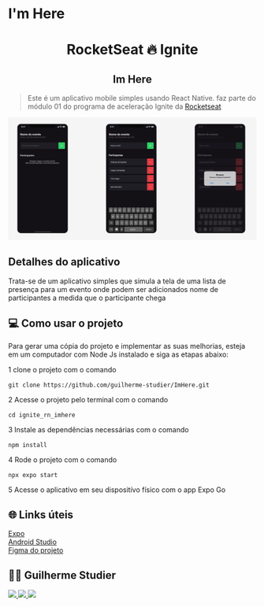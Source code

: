 # I'm Here

<!-- Title -->
<h1 align="center"> RocketSeat 🔥 Ignite</h1>

<!-- Subtitle -->
<h2 align="center"> Im Here </h2>

> Este é um aplicativo mobile simples usando React Native. faz parte do módulo 01 do programa de aceleração Ignite da [Rocketseat](http://app.ropcketseat.com.br)

<img src="./assets/img.png"/>

## Detalhes do aplicativo

Trata-se de um aplicativo simples que simula a tela de uma lista de presença para um evento onde podem ser adicionados nome de participantes a medida que o participante chega

## 💻 Como usar o projeto
Para gerar uma cópia do projeto e implementar as suas melhorias, esteja em um computador com Node Js instalado e siga as etapas abaixo:

1  clone o projeto com o comando 
```
git clone https://github.com/guilherme-studier/ImHere.git
``` 
2  Acesse o projeto pelo terminal com o comando 
```
cd ignite_rn_imhere
```  
3  Instale as dependências necessárias com o comando
```
npm install
```

4  Rode o projeto com o comando
```
npx expo start
``` 
5  Acesse o aplicativo em seu dispositívo físico com o app Expo Go

## 🌐 Links úteis
[Expo](https://expo.dev/)  
[Android Studio](https://developer.android.com/studio/install?hl=pt-br)  
[Figma do projeto](https://www.figma.com/file/AXOlKzH6ZUmKXWqfQXquhe/Chapter-I---Im-Here?type=design&node-id=0%3A1&mode=design&t=2D2quWd8YnSN11KK-1)


## 🧑‍💻 Guilherme Studier

<a href="https://www.linkedin.com/in/guilherme-dos-santos-studier-b65b94195/" target="_blank">
  <img src="https://img.shields.io/badge/linkedin-%230077B5.svg?&style=for-the-badge&logo=linkedin&logoColor=white" />
</a>

<a href="https://github.com/guilherme-studier" target="_blank">
  <img src="https://img.shields.io/badge/GitHub-100000?style=for-the-badge&logo=github&logoColor=white" />
</a>

<a href="https://guilherme-studier.vercel.app/" target="_blank">
  <img src="https://img.shields.io/website-up-down-green-red/http/shields.io.svg" height="28" />
</a>
